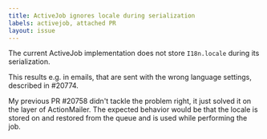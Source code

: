 ```yaml
---
title: ActiveJob ignores locale during serialization
labels: activejob, attached PR
layout: issue
---
```


The current ActiveJob implementation does not store `I18n.locale` during its serialization.

This results e.g. in emails, that are sent with the wrong language settings, described in #20774.

My previous PR #20758 didn't tackle the problem right, it just solved it on the layer of ActionMailer. The expected behavior would be that the locale is stored on and restored from the queue and is used while performing the job. 

